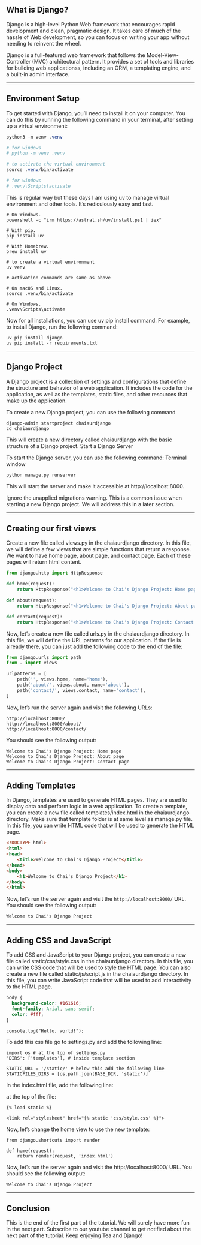 ## What is Django?

Django is a high-level Python Web framework that encourages rapid development and clean, pragmatic design. It takes care of much of the hassle of Web development, so you can focus on writing your app without needing to reinvent the wheel.

Django is a full-featured web framework that follows the Model-View-Controller (MVC) architectural pattern. It provides a set of tools and libraries for building web applicationss, including an ORM, a templating engine, and a built-in admin interface.

___

## Environment Setup

To get started with Django, you’ll need to install it on your computer. You can do this by running the following command in your terminal, after setting up a virtual environment:

```PowerShell
python3 -m venv .venv

# for windows
# python -m venv .venv

# to activate the virtual environment
source .venv/bin/activate

# for windows
# .venv\Scripts\activate
```

This is regular way but these days I am using uv to manage virtual environment and other tools. It’s rediculously easy and fast.

```
# On Windows.
powershell -c "irm https://astral.sh/uv/install.ps1 | iex"

# With pip.
pip install uv

# With Homebrew.
brew install uv

# to create a virtual environment
uv venv

# activation commands are same as above

# On macOS and Linux.
source .venv/bin/activate

# On Windows.
.venv\Scripts\activate
```

Now for all installations, you can use uv pip install command. For example, to install Django, run the following command:

```
uv pip install django
uv pip install -r requirements.txt
```
___
## Django Project

A Django project is a collection of settings and configurations that define the structure and behavior of a web application. It includes the code for the application, as well as the templates, static files, and other resources that make up the application.

To create a new Django project, you can use the following command

```
django-admin startproject chaiaurdjango
cd chaiaurdjango
```

This will create a new directory called chaiaurdjango with the basic structure of a Django project.
Start a Django Server

To start the Django server, you can use the following command:
Terminal window
```
python manage.py runserver
```

This will start the server and make it accessible at http://localhost:8000.

Ignore the unapplied migrations warning. This is a common issue when starting a new Django project. We will address this in a later section.
___
## Creating our first views

Create a new file called views.py in the chaiaurdjango directory. In this file, we will define a few views that are simple functions that return a response. We want to have home page, about page, and contact page. Each of these pages will return html content.

```python
from django.http import HttpResponse

def home(request):
    return HttpResponse("<h1>Welcome to Chai's Django Project: Home page</h1>")

def about(request):
    return HttpResponse("<h1>Welcome to Chai's Django Project: About page</h1>")

def contact(request):
    return HttpResponse("<h1>Welcome to Chai's Django Project: Contact page</h1>")
```

Now, let’s create a new file called urls.py in the chaiaurdjango directory. In this file, we will define the URL patterns for our application. If the file is already there, you can just add the following code to the end of the file:
```python
from django.urls import path
from . import views

urlpatterns = [
    path('', views.home, name='home'),
    path('about/', views.about, name='about'),
    path('contact/', views.contact, name='contact'),
]
```

Now, let’s run the server again and visit the following URLs:
```
http://localhost:8000/
http://localhost:8000/about/
http://localhost:8000/contact/
```

You should see the following output:

```
Welcome to Chai's Django Project: Home page
Welcome to Chai's Django Project: About page
Welcome to Chai's Django Project: Contact page
```
___
## Adding Templates

In Django, templates are used to generate HTML pages. They are used to display data and perform logic in a web application. To create a template, you can create a new file called templates/index.html in the chaiaurdjango directory. Make sure that template folder is at same level as manage.py file. In this file, you can write HTML code that will be used to generate the HTML page.

```html
<!DOCTYPE html>
<html>
<head>
    <title>Welcome to Chai's Django Project</title>
</head>
<body>
    <h1>Welcome to Chai's Django Project</h1>
</body>
</html>
```

Now, let’s run the server again and visit the `http://localhost:8000/` URL. You should see the following output:

`Welcome to Chai's Django Project`
___
## Adding CSS and JavaScript

To add CSS and JavaScript to your Django project, you can create a new file called static/css/style.css in the chaiaurdjango directory. In this file, you can write CSS code that will be used to style the HTML page. You can also create a new file called static/js/script.js in the chaiaurdjango directory. In this file, you can write JavaScript code that will be used to add interactivity to the HTML page.
```css
body {
  background-color: #161616;
  font-family: Arial, sans-serif;
  color: #fff;
}
```
```
console.log("Hello, world!");
```

To add this css file go to settings.py and add the following line:
```
import os # at the top of settings.py
'DIRS': ['templates'], # inside template section

STATIC_URL = '/static/' # below this add the following line
STATICFILES_DIRS = [os.path.join(BASE_DIR, 'static')]
```
In the index.html file, add the following line:

at the top of the file:
```
{% load static %}
```
```
<link rel="stylesheet" href="{% static 'css/style.css' %}">
```
Now, let’s change the home view to use the new template:

```
from django.shortcuts import render

def home(request):
    return render(request, 'index.html')
```

Now, let’s run the server again and visit the http://localhost:8000/ URL. You should see the following output:

```
Welcome to Chai's Django Project
```
___
## Conclusion

This is the end of the first part of the tutorial. We will surely have more fun in the next part. Subscribe to our youtube channel to get notified about the next part of the tutorial. Keep enjoying Tea and Django!